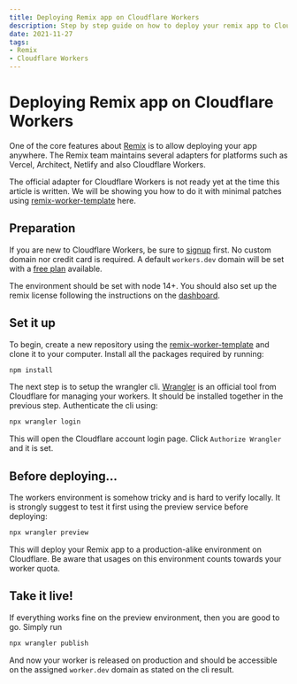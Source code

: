```yaml
---
title: Deploying Remix app on Cloudflare Workers
description: Step by step guide on how to deploy your remix app to Cloudflare Workers using the `remix-worker-template`
date: 2021-11-27
tags:
- Remix
- Cloudflare Workers
---
```


# Deploying Remix app on Cloudflare Workers

One of the core features about [Remix](https://remix.run/) is to allow deploying your app anywhere. The Remix team maintains several adapters for platforms such as Vercel, Architect, Netlify and also Cloudflare Workers.

The official adapter for Cloudflare Workers is not ready yet at the time this article is written. We will be showing you how to do it with minimal patches using [remix-worker-template](https://github.com/edmundhung/remix-worker-template) here.

## Preparation

If you are new to Cloudflare Workers, be sure to [signup](https://dash.cloudflare.com/sign-up) first. No custom domain nor credit card is required. A default `workers.dev` domain will be set with a [free plan](https://developers.cloudflare.com/workers/platform/limits#worker-limits) available.

The environment should be set with node 14+. You should also set up the remix license following the instructions on the [dashboard](https://remix.run/dashboard).

## Set it up

To begin, create a new repository using the [remix-worker-template](https://github.com/edmundhung/remix-worker-template/generate) and clone it to your computer. Install all the packages required by running:

```sh
npm install
```

The next step is to setup the wrangler cli. [Wrangler](https://github.com/cloudflare/wrangler) is an official tool from Cloudflare for managing your workers. It should be installed together in the previous step. Authenticate the cli using:

```sh
npx wrangler login
```

This will open the Cloudflare account login page. Click `Authorize Wrangler` and it is set.

## Before deploying...

The workers environment is somehow tricky and is hard to verify locally. It is strongly suggest to test it first using the preview service before deploying:

```sh
npx wrangler preview
```

This will deploy your Remix app to a production-alike environment on Cloudflare. Be aware that usages on this environment counts towards your worker quota.

## Take it live!

If everything works fine on the preview environment, then you are good to go. Simply run

```sh
npx wrangler publish
```

And now your worker is released on production and should be accessible on the assigned `worker.dev` domain as stated on the cli result.
